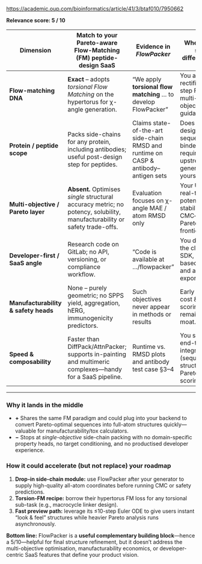 https://academic.oup.com/bioinformatics/article/41/3/btaf010/7950662

**Relevance score: 5 / 10**

| Dimension                            | Match to your Pareto-aware Flow-Matching (FM) peptide-design SaaS                                                          | Evidence in *FlowPacker*                                                             | Where you still differentiate                                                        |
| ------------------------------------ | -------------------------------------------------------------------------------------------------------------------------- | ------------------------------------------------------------------------------------ | ------------------------------------------------------------------------------------ |
| **Flow-matching DNA**                | **Exact** – adopts *torsional Flow Matching* on the hypertorus for χ-angle generation.                                     | “We apply **torsional flow matching** … to develop FlowPacker”                       | You aim for rectified/one-step FM with multi-objective guidance.                     |
| **Protein / peptide scope**          | Packs side-chains for any protein, including antibodies; useful post-design step for peptides.                             | Claims state-of-the-art side-chain RMSD and runtime on CASP & antibody–antigen sets  | Does **not** design sequences or binders; requires an upstream generator like yours. |
| **Multi-objective / Pareto layer**   | **Absent.** Optimises *single* structural accuracy metric; no potency, solubility, manufacturability or safety trade-offs. | Evaluation focuses on χ-angle MAE / atom RMSD only                                   | Your USP is real-time potency–stability–CMC–safety Pareto frontiers.                 |
| **Developer-first / SaaS angle**     | Research code on GitLab; no API, versioning, or compliance workflow.                                                       | “Code is available at …/flowpacker”                                                  | You deliver the cloud SDK, usage-based billing and audit exports.                    |
| **Manufacturability & safety heads** | None – purely geometric; no SPPS yield, aggregation, hERG, immunogenicity predictors.                                      | Such objectives never appear in methods or results                                   | Early CMC cost & tox scoring remains your moat.                                      |
| **Speed & composability**            | Faster than DiffPack/AttnPacker; supports in-painting and multimeric complexes—handy for a SaaS pipeline.                  | Runtime vs. RMSD plots and antibody test case §3–4                                   | You still need end-to-end integration (sequence → structure → Pareto scoring).       |

---

### Why it lands in the middle

* **+** Shares the same FM paradigm and could plug into your backend to convert Pareto-optimal sequences into full-atom structures quickly—valuable for manufacturability/tox calculators.
* **−** Stops at *single-objective* side-chain packing with no domain-specific property heads, no target conditioning, and no productised developer experience.

### How it could accelerate (but not replace) your roadmap

1. **Drop-in side-chain module:** use FlowPacker after your generator to supply high-quality all-atom coordinates before running CMC or safety predictions.
2. **Torsion-FM recipe:** borrow their hypertorus FM loss for any torsional sub-task (e.g., macrocycle linker design).
3. **Fast preview path:** leverage its ≤10-step Euler ODE to give users instant “look & feel” structures while heavier Pareto analysis runs asynchronously.

**Bottom line:** FlowPacker is a **useful complementary building block**—hence a 5/10—helpful for final structure refinement, but it doesn’t address the multi-objective optimisation, manufacturability economics, or developer-centric SaaS features that define your product vision.
